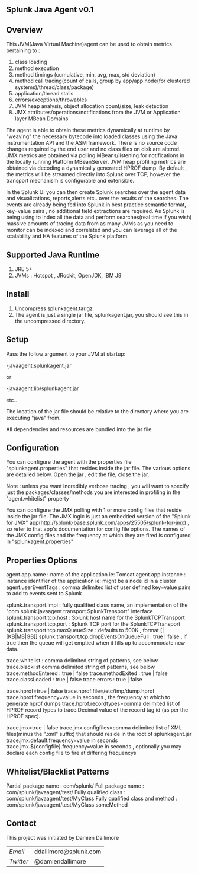 ## Splunk Java Agent v0.1

## Overview


This JVM(Java Virtual Machine)agent can be used to obtain metrics pertaining to :

1. class loading
2. method execution 
3. method timings (cumulative, min, avg, max, std deviation)
4. method call tracing(count of calls, group by app/app node(for clustered systems)/thread/class/package)
5. application/thread stalls
6. errors/exceptions/throwables
7. JVM heap analysis, object allocation count/size, leak detection
8. JMX attributes/operations/notifications from the JVM or Application layer MBean Domains

The agent is able to obtain these metrics dynamically at runtime by "weaving" the necessary bytecode into loaded classes using the Java instrumentation API and the ASM framework.
There is no source code changes required by the end user and no class files on disk are altered.
JMX metrics are obtained via polling MBeans/listening for notifications in the locally running Platform MBeanServer.
JVM heap profiling metrics are obtained via decoding a dynamically generated HPROF dump.
By default , the metrics will be streamed directly into Splunk over TCP, however the transport mechanism is configurable and extensible.


In the Splunk UI you can then create Splunk searches over the agent data and visualizations, reports,alerts etc.. over the results of the searches.
The events are already being fed into Splunk in best practice semantic format, key=value pairs , no additional field extractions are required.
As Splunk is being using to index all the data and perform searches(real time if you wish) massive amounts of tracing data from as many JVMs as you need to monitor can be indexed and correlated and you can leverage all of the scalability and HA features of the Splunk platform.


## Supported Java Runtime


1. JRE 5+
2. JVMs : Hotspot , JRockit, OpenJDK, IBM J9

## Install


1. Uncompress splunkagent.tar.gz
2. The agent is just a single jar file, splunkagent.jar, you should see this in the uncompressed directory.

## Setup


Pass the follow argument to your JVM at startup:

-javaagent:splunkagent.jar

or 

-javaagent:lib/splunkagent.jar

etc..

The location of the jar file should be relative to the directory where you are executing "java" from.

All dependencies and resources are bundled into the jar file.

## Configuration


You can configure the agent with the properties file "splunkagent.properties" that resides inside the jar file.
The various options are detailed below.
Open the jar , edit the file, close the jar.

Note : unless you want incredibly verbose tracing , you will want to specify just the packages/classes/methods you are interested in profiling in the "agent.whitelist" property

You can configure the JMX polling with 1 or more config files that reside inside the jar file.
The JMX logic is just an embedded version of the "Splunk for JMX" app(http://splunk-base.splunk.com/apps/25505/splunk-for-jmx) , so refer to that app's documentation for config file options.
The names of the JMX config files and the frequency at which they are fired is configured in "splunkagent.properties"


## Properties Options

agent.app.name : name of the application ie: Tomcat
agent.app.instance : instance identifier of the application ie: might be a node id in a cluster
agent.userEventTags : comma delimited list of user defined key=value pairs to add to events sent to Splunk

splunk.transport.impl : fully qualified class name, an implementation of the "com.splunk.javaagent.transport.SplunkTransport" interface
splunk.transport.tcp.host : Splunk host name for the SplunkTCPTransport
splunk.transport.tcp.port : Splunk TCP port for the SplunkTCPTransport
splunk.transport.tcp.maxQueueSize : defaults to 500K , format [<integer>|<integer>[KB|MB|GB]]
splunk.transport.tcp.dropEventsOnQueueFull : true | false , if true then the queue will get emptied when it fills up to accommodate new data.

trace.whitelist : comma delimited string of patterns, see below
trace.blacklist comma delimited string of patterns, see below
trace.methodEntered : true | false
trace.methodExited : true | false
trace.classLoaded : true | false
trace.errors : true | false

trace.hprof=true | false
trace.hprof.file=/etc/tmp/dump.hprof
trace.hprof.frequency=value in seconds , the frequency at which to generate hprof dumps
trace.hprof.recordtypes=comma delimited list of HPROF record types to trace.Decimal value of the record tag id (as per the HPROF spec).

trace.jmx=true | false
trace.jmx.configfiles=comma delimited list of XML files(minus the ".xml" suffix) that should reside in the root of splunkagent.jar
trace.jmx.default.frequency=value in seconds
trace.jmx.${configfile}.frequency=value in seconds , optionally you may declare each config file to fire at differing frequencys

## Whitelist/Blacklist Patterns


Partial package name : com/splunk/
Full package name : com/splunk/javaagent/test/
Fully qualified class : com/splunk/javaagent/test/MyClass
Fully qualified class and method : com/splunk/javaagent/test/MyClass:someMethod

## Contact

This project was initiated by Damien Dallimore
<table>

<tr>
<td><em>Email</em></td>
<td>ddallimore@splunk.com</td>
</tr>

<tr>
<td><em>Twitter</em>
<td>@damiendallimore</td>
</tr>


</table>

